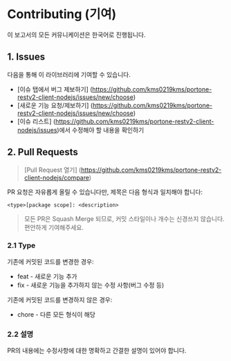 # Contributing (기여)
이 보고서의 모든 커뮤니케이션은 한국어로 진행됩니다.

## 1. Issues
다음을 통해 이 라이브러리에 기여할 수 있습니다.

- [이슈 탭에서 버그 제보하기] (https://github.com/kms0219kms/portone-restv2-client-nodejs/issues/new/choose)
- [새로운 기능 요청/제보하기] (https://github.com/kms0219kms/portone-restv2-client-nodejs/issues/new/choose)
- [이슈 리스트] (https://github.com/kms0219kms/portone-restv2-client-nodejs/issues)에서 수정해야 할 내용을 확인하기

## 2. Pull Requests
> [Pull Request 열기] (https://github.com/kms0219kms/portone-restv2-client-nodejs/compare) <br/>

PR 요청은 자유롭게 올릴 수 있습니다만, 제목은 다음 형식과 일치해야 합니다:
```
<type>[package scope]: <description>
```

> 모든 PR은 Squash Merge 되므로, 커밋 스타일이나 개수는 신경쓰지 않습니다. 편안하게 기여해주세요.

### 2.1 Type
기존에 커밋된 코드를 변경한 경우:
- feat - 새로운 기능 추가
- fix - 새로운 기능을 추가하지 않는 수정 사항(버그 수정 등)

기존에 커밋된 코드를 변경하지 않은 경우:
- chore - 다른 모든 형식이 해당


### 2.2 설명
PR의 내용에는 수정사항에 대한 명확하고 간결한 설명이 있어야 합니다.